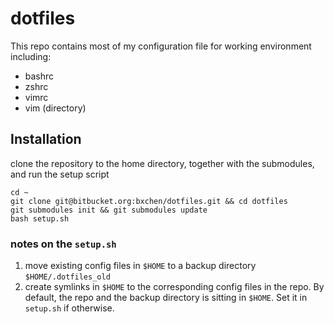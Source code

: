 # dotfiles

This repo contains most of my configuration file for working environment including:

- bashrc
- zshrc
- vimrc
- vim (directory)

## Installation
clone the repository to the home directory, together with the submodules, and run the setup script

    cd ~
    git clone git@bitbucket.org:bxchen/dotfiles.git && cd dotfiles
    git submodules init && git submodules update
    bash setup.sh

### notes on the `setup.sh`
1. move existing config files in `$HOME` to a backup directory
   `$HOME/.dotfiles_old`
2. create symlinks in `$HOME` to the corresponding config files in the repo. By
   default, the repo and the backup directory is sitting in `$HOME`. Set it in
   `setup.sh` if otherwise.